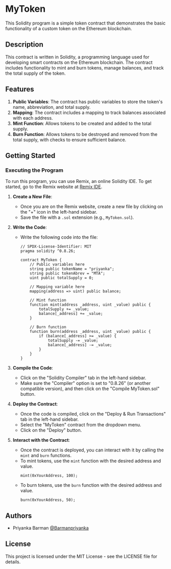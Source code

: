 # MyToken

This Solidity program is a simple token contract that demonstrates the basic functionality of a custom token on the Ethereum blockchain. 

## Description

This contract is written in Solidity, a programming language used for developing smart contracts on the Ethereum blockchain. The contract includes functionality to mint and burn tokens, manage balances, and track the total supply of the token.

## Features

1. **Public Variables**: The contract has public variables to store the token's name, abbreviation, and total supply.
2. **Mapping**: The contract includes a mapping to track balances associated with each address.
3. **Mint Function**: Allows tokens to be created and added to the total supply.
4. **Burn Function**: Allows tokens to be destroyed and removed from the total supply, with checks to ensure sufficient balance.

## Getting Started

### Executing the Program

To run this program, you can use Remix, an online Solidity IDE. To get started, go to the Remix website at [Remix IDE](https://remix.ethereum.org/).

1. **Create a New File**:
   - Once you are on the Remix website, create a new file by clicking on the "+" icon in the left-hand sidebar.
   - Save the file with a `.sol` extension (e.g., `MyToken.sol`).

2. **Write the Code**:
   - Write the following code into the file:

     ```solidity
     // SPDX-License-Identifier: MIT
     pragma solidity ^0.8.26;

     contract MyToken {
         // Public variables here
         string public tokenName = "priyanka";
         string public tokenAbrev = "MTA";
         uint public totalSupply = 0;

         // Mapping variable here
         mapping(address => uint) public balance;

         // Mint function
         function mint(address _address, uint _value) public {
             totalSupply += _value;
             balance[_address] += _value;
         }

         // Burn function
         function burn(address _address, uint _value) public {
             if (balance[_address] >= _value) {
                 totalSupply -= _value;
                 balance[_address] -= _value;
             }
         }
     }
     ```

3. **Compile the Code**:
   - Click on the "Solidity Compiler" tab in the left-hand sidebar.
   - Make sure the "Compiler" option is set to "0.8.26" (or another compatible version), and then click on the "Compile MyToken.sol" button.

4. **Deploy the Contract**:
   - Once the code is compiled, click on the "Deploy & Run Transactions" tab in the left-hand sidebar.
   - Select the "MyToken" contract from the dropdown menu.
   - Click on the "Deploy" button.

5. **Interact with the Contract**:
   - Once the contract is deployed, you can interact with it by calling the `mint` and `burn` functions.
   - To mint tokens, use the `mint` function with the desired address and value.
     ```solidity
     mint(0xYourAddress, 100);
     ```
   - To burn tokens, use the `burn` function with the desired address and value.
     ```solidity
     burn(0xYourAddress, 50);
     ```

## Authors

- Priyanka Barman [@Barmanpriyanka](https://github.com/Barmanpriyanka)

## License

This project is licensed under the MIT License - see the LICENSE file for details.

